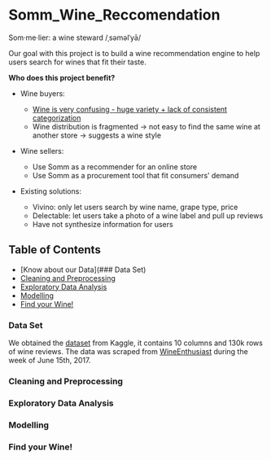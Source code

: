 # Somm_Wine_Reccomendation
Som·me·lier: a wine steward /ˌsəməlˈyā/

Our goal with this project is to build a wine recommendation engine to help users search for wines that fit their taste.

**Who does this project benefit?**

- Wine buyers:
    * [Wine is very confusing - huge variety + lack of consistent categorization](https://www.vox.com/the-goods/2020/3/4/21152752/understanding-wine-complicated-learning-education)
    * Wine distribution is fragmented → not easy to find the same wine at another store → suggests a wine style

- Wine sellers: 
    * Use Somm as a recommender for an online store
    * Use Somm as a procurement tool that fit consumers’ demand

- Existing solutions:
    * Vivino: only let users search by wine name, grape type, price
    * Delectable: let users take a photo of a wine label and pull up reviews
    * Have not synthesize information for users 


## Table of Contents
- [Know about our Data](### Data Set)
- [Cleaning and Preprocessing]()
- [Exploratory Data Analysis]()
- [Modelling]()
- [Find your Wine!]()


### Data Set 
We obtained the [dataset](https://www.kaggle.com/datasets/zynicide/wine-reviews) from Kaggle, it contains 10 columns and 130k rows of wine reviews. The data was scraped from [WineEnthusiast](wineenthusiast.com/?s=&drink_type=wine) during the week of June 15th, 2017.

### Cleaning and Preprocessing

### Exploratory Data Analysis

### Modelling

### Find your Wine!











